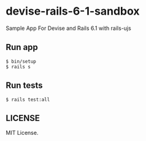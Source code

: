 # devise-rails-6-1-sandbox

Sample App For Devise and Rails 6.1 with rails-ujs

## Run app

``` 
$ bin/setup 
$ rails s
```

## Run tests

``` 
$ rails test:all
```

## LICENSE
MIT License.
